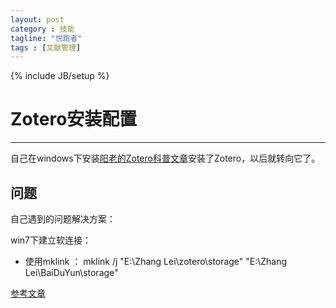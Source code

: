 ```yaml
---
layout: post
category : 技能
tagline: "悦跑者"
tags : [文献管理]
---
```

{% include JB/setup %}

# Zotero安装配置 #

----------


自己在windows下安装[阳老的Zotero科普文章](http://www.yangzhiping.com/tech/zotero1.html)安装了Zotero，以后就转向它了。

## 问题 ##

自己遇到的问题解决方案：

win7下建立软连接：

* 使用mklink ： mklink /j "E:\Zhang Lei\zotero\storage" "E:\Zhang Lei\BaiDuYun\storage"  

[参考文章](http://www.cnblogs.com/0banana0/archive/2012/03/28/2421451.html)